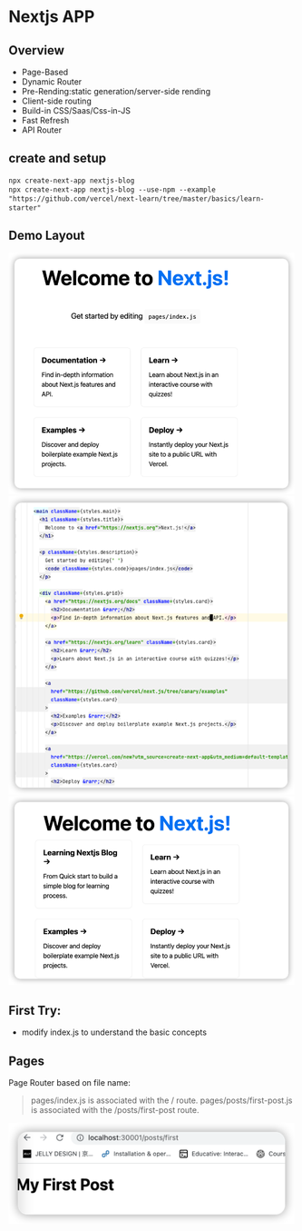 # Nextjs APP

## Overview

- Page-Based
- Dynamic Router
- Pre-Rending:static generation/server-side rending
- Client-side routing
- Build-in CSS/Saas/Css-in-JS
- Fast Refresh
- API Router

## create and setup

```shell
npx create-next-app nextjs-blog
npx create-next-app nextjs-blog --use-npm --example "https://github.com/vercel/next-learn/tree/master/basics/learn-starter"
```

## Demo Layout

![img.png](img.png)
![img_1.png](img_1.png)
![img_2.png](img_2.png)

## First Try:
- modify index.js to understand the basic concepts

## Pages

Page Router based on file name: 
> pages/index.js is associated with the / route.
pages/posts/first-post.js is associated with the /posts/first-post route.

![img_3.png](img_3.png)



